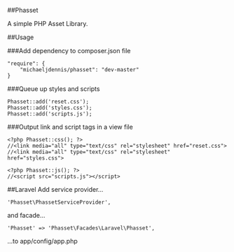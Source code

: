 ##Phasset

A simple PHP Asset Library.

##Usage

###Add dependency to composer.json file
```
"require": {
	"michaeljdennis/phasset": "dev-master"
}
```

###Queue up styles and scripts
```
Phasset::add('reset.css');
Phasset::add('styles.css');
Phasset::add('scripts.js');
```

###Output link and script tags in a view file
```
<?php Phasset::css(); ?>
//<link media="all" type="text/css" rel="stylesheet" href="reset.css">
//<link media="all" type="text/css" rel="stylesheet" href="styles.css">

<?php Phasset::js(); ?>
//<script src="scripts.js"></script>
```

##Laravel
Add service provider...

```
'Phasset\PhassetServiceProvider',
```

and facade...

```
'Phasset' => 'Phasset\Facades\Laravel\Phasset',
```

...to app/config/app.php
